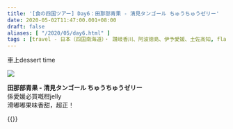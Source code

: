 ```yaml
---
title: '[食の四国ツアー] Day6：田那部青果 - 清見タンゴール ちゅうちゅうゼリー'
date: 2020-05-02T11:47:00.001+08:00
draft: false
aliases: [ "/2020/05/day6.html" ]
tags : [travel - 日本（四国南海道）・ 讚岐香川、阿波徳島、伊予愛媛、土佐高知, flavor - 螞蟻族]
---
```


車上dessert time  

![](/images/shikoku6g.jpg)

**田那部青果 - 清見タンゴール ちゅうちゅうゼリー**  
係愛媛必買嘅柑jelly  
滑嘟嘟果味香甜，超正！  
  
{{<shikoku>}}
